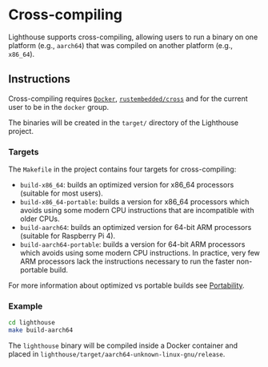 # Cross-compiling

Lighthouse supports cross-compiling, allowing users to run a binary on one
platform (e.g., `aarch64`) that was compiled on another platform (e.g.,
`x86_64`).


## Instructions

Cross-compiling requires [`Docker`](https://docs.docker.com/engine/install/),
[`rustembedded/cross`](https://github.com/rust-embedded/cross) and for the
current user to be in the `docker` group.

The binaries will be created in the `target/` directory of the Lighthouse
project.

### Targets

The `Makefile` in the project contains four targets for cross-compiling:

- `build-x86_64`: builds an optimized version for x86_64 processors (suitable for most users).
- `build-x86_64-portable`: builds a version for x86_64 processors which avoids using some modern CPU
  instructions that are incompatible with older CPUs.
- `build-aarch64`: builds an optimized version for 64-bit ARM processors (suitable for Raspberry Pi 4).
- `build-aarch64-portable`: builds a version for 64-bit ARM processors which avoids using some
  modern CPU instructions. In practice, very few ARM processors lack the instructions necessary to
  run the faster non-portable build.

For more information about optimized vs portable builds see
[Portability](./installation-binaries.md#portability).

### Example

```bash
cd lighthouse
make build-aarch64
```

The `lighthouse` binary will be compiled inside a Docker container and placed
in `lighthouse/target/aarch64-unknown-linux-gnu/release`.
